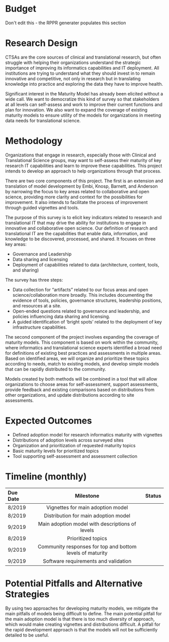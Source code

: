 # Budget
Don't edit this - the RPPR generater populates this section

# Research Design
CTSAs are the core sources of clinical and translational research, but often struggle with helping their organizations understand the strategic importance of improving its informatics capabilities and IT deployment. All institutions are trying to understand what they should invest in to remain innovative and competitive, not only in research but in translating knowledge into practice and exploring the data they have to improve health.

Significant interest in the Maturity Model has already been elicited without a wide call. We want to democratize this kind of survey so that stakeholders at all levels can self-assess and work to improve their current functions and plan for innovation. We also want to expand the coverage of existing maturity models to ensure utility of the models for organizations in meeting data needs for translational science.


# Methodology
Organizations that engage in research, especially those with Clinical and Translational Science groups, may want to self-assess their maturity of key research IT capabilities and learn to improve these capabilities. This project intends to develop an approach to help organizations through that process. 

There are two core components of this project. The first is an extension and translation of model development by Embi, Knosp, Barnett, and Anderson by narrowing the focus to key areas related to collaborative and open science, providing more clarity and context for the possibilities for improvement. It also intends to facilitate the process of improvement through guided vignettes and tools. 

The purpose of this survey is to elicit key indicators related to research and translational IT that may drive the ability for institutions to engage in innovative and collaborative open science. Our definition of research and translational IT are the capabilities that enable data, information, and knowledge to be discovered, processed, and shared. It focuses on three key areas:
- Governance and Leadership
- Data sharing and licensing
- Deployment of capabilities related to data (architecture, content, tools, and sharing)

The survey has three steps:
- Data collection for “artifacts” related to our focus areas and open science/collaboration more broadly. This includes documenting the evidence of tools, policies, governance structures, leadership positions, and resources at a site.
- Open-ended questions related to governance and leadership, and policies influencing data sharing and licensing.
- A guided identification of ‘bright spots’ related to the deployment of key infrastructure capabilities.

The second component of the project involves expanding the coverage of maturity models. This component is based on work within the community, where informatics and translational science experts identified a broad need for definitions of existing best practices and assessments in multiple areas. Based on identified areas, we will organize and prioritize these topics according to needs, match to existing models, and develop simple models that can be rapidly distributed to the community. 

Models created by both methods will be combined in a tool that will allow organizations to choose areas for self-assessment, support assessments, provide feedback and existing comparisons based on distributions from other organizations, and update distributions according to site assessments. 

# Expected Outcomes
- Defined adoption model for research informatics maturity with vignettes 
- Distributions of adoption levels across surveyed sites
- Organization and prioritization of requested maturity topics
- Basic maturity levels for prioritized topics
- Tool supporting self-assessment and assessment collection

# Timeline (monthly)
 Due Date | Milestone    | Status     | 
|:----------|:--------------:|------------:|
8/2019 | Vignettes for main adoption model
8/2019 | Distribution for main adoption model
9/2019 | Main adoption model with descriptions of levels
8/2019 | Prioritized topics
9/2019 | Community responses for top and bottom levels of maturity
9/2019 | Software requirements and validation

# Potential Pitfalls and Alternative Strategies
By using two approaches for developing maturity models, we mitigate the main pitfalls of models being difficult to define. The main potential pitfall for the main adoption model is that there is too much diversity of approach, which would make creating vignettes and distributions difficult. A pitfall for the rapid development approach is that the models will not be sufficiently detailed to be useful.
